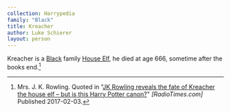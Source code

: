 ```yaml
---
collection: Harrypedia
family: "Black"
title: Kreacher
author: Luke Schierer
layout: person
---
```


Kreacher is a [Black] family [House Elf], he died at age 666, sometime after the books end.[^240219-1]

[^240219-1]: Mrs. J. K. Rowling. Quoted in
    "[JK Rowling reveals the fate of Kreacher the house elf – but is this Harry Potter canon?](https://www.radiotimes.com/movies/jk-rowling-reveals-the-fate-of-kreacher-the-house-elf-but-is-this-harry-potter-canon/)"
    _[RadioTimes.com]_  Published 2017-02-03. 

[Black]: <../../black/>

[House Elf]: <../../../beings/elves/house_elf/>
